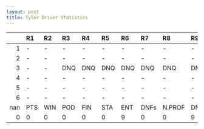 ```yaml
---
layout: post 
title: Tyler Driver Statistics
--- 
```


|     | R1   | R2   | R3   | R4   | R5   | R6   | R7   | R8     | R9   | R10   | R11   | R12   | Points   | Pos   |
|----:|:-----|:-----|:-----|:-----|:-----|:-----|:-----|:-------|:-----|:------|:------|:------|:---------|:------|
|   1 | -    | -    | -    | -    | -    | -    | -    | -      | -    | -     | -     | -     | 21.0     | 17.0  |
|   2 | -    | -    | -    | -    | -    | -    | -    | -      | -    | -     | -     | -     | 34.0     | 13.0  |
|   3 | -    | -    | DNQ  | DNQ  | DNQ  | DNQ  | DNQ  | DNQ    | DNQ  | DNQ   | DNQ   | -     | 28.0     | 12.0  |
|   4 | -    | -    | -    | -    | -    | -    | -    | -      | -    | -     | -     | -     | 4.0      | 23.0  |
|   5 | -    | -    | -    | -    | -    | -    | -    | -      | -    | -     | -     | -     | 6.0      | 22.0  |
|   6 | -    | -    | -    | -    | -    | -    | -    | -      | -    | nan   | nan   | nan   | 0.0      | 41.0  |
| nan | PTS  | WIN  | POD  | FIN  | STA  | ENT  | DNFs | N.PROF | DNQ  | %FIN  | PPR   | BST   | CHA      | RNK   |
|   0 | 0    | 0    | 0    | 0    | 0    | 9    | 0    | 0      | 9    | 0.0   | 0.0   | 0     | 0.0      | 64.0  |